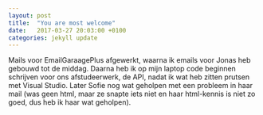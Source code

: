 ```yaml
---
layout: post
title:  "You are most welcome"
date:   2017-03-27 20:03:00 +0100
categories: jekyll update
---
```

Mails voor EmailGaraagePlus afgewerkt, waarna ik emails voor Jonas heb gebouwd tot de middag. Daarna heb ik op mijn laptop code beginnen schrijven voor ons afstudeerwerk, de API, nadat ik wat heb zitten prutsen met Visual Studio. Later Sofie nog wat geholpen met een probleem in haar mail (was geen html, maar ze snapte iets niet en haar html-kennis is niet zo goed, dus heb ik haar wat geholpen).